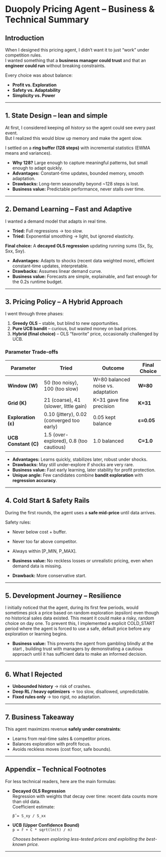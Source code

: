 # Duopoly Pricing Agent – Business & Technical Summary

## Introduction
When I designed this pricing agent, I didn’t want it to just “work” under competition rules.  
I wanted something that a **business manager could trust** and that an **engineer could run** without breaking constraints.  

Every choice was about balance:
- **Profit vs. Exploration**
- **Safety vs. Adaptability**
- **Simplicity vs. Power**

---

## 1. State Design – lean and simple
At first, I considered keeping *all history* so the agent could see every past event.  
But I realized this would blow up memory and make the agent slow.  

I settled on a **ring buffer (128 steps)** with incremental statistics (EWMA means and variances).  

- **Why 128?** Large enough to capture meaningful patterns, but small enough to adapt quickly.  
- **Advantages:** Constant-time updates, bounded memory, smooth adaptation.  
- **Drawbacks:** Long-term seasonality beyond ~128 steps is lost.  
- **Business value:** Predictable performance, never stalls over time.

---

## 2. Demand Learning – Fast and Adaptive
I wanted a demand model that adapts in real time.  
- **Tried:** Full regressions → too slow.  
- **Tried:** Exponential smoothing → light, but ignored elasticity.  

**Final choice:** A **decayed OLS regression** updating running sums (Sx, Sy, Sxx, Sxy).  

- **Advantages:** Adapts to shocks (recent data weighted more), efficient constant-time updates, interpretable.  
- **Drawbacks:** Assumes linear demand curve.  
- **Business value:** Forecasts are simple, explainable, and fast enough for the 0.2s runtime budget.

---

## 3. Pricing Policy – A Hybrid Approach
I went through three phases:

1. **Greedy OLS** – stable, but blind to new opportunities.  
2. **Pure UCB bandit** – curious, but wasted money on bad prices.  
3. **Hybrid (final choice)** – OLS “favorite” price, occasionally challenged by UCB.

### Parameter Trade-offs

| Parameter | Tried | Outcome | Final Choice |
|-----------|-------|---------|--------------|
| **Window (W)** | 50 (too noisy), 100 (too slow) | W=80 balanced noise vs. adaptation | **W=80** |
| **Grid (K)** | 21 (coarse), 41 (slower, little gain) | K=31 gave fine precision | **K=31** |
| **Exploration (ε)** | 0.10 (jittery), 0.02 (converged too early) | 0.05 kept balance | **ε=0.05** |
| **UCB Constant (C)** | 1.5 (over-explored), 0.8 (too cautious) | 1.0 balanced | **C=1.0** |

- **Advantages:** Learns quickly, stabilizes later, robust under shocks.  
- **Drawbacks:** May still under-explore if shocks are very rare.  
- **Business value:** Fast early learning, later stability for profit protection.  
- **Unique angle:** Few candidates combine **bandit exploration** with **regression accuracy**.

---

## 4. Cold Start & Safety Rails
During the first rounds, the agent uses a **safe mid-price** until data arrives.  

Safety rules:
- Never below cost + buffer.  
- Never too far above competitor.  
- Always within [P_MIN, P_MAX].  

- **Business value:** No reckless losses or unrealistic pricing, even when demand data is missing.  
- **Drawback:** More conservative start.

---

## 5. Development Journey – Resilience
I initially noticed that the agent, during its first few periods, would sometimes pick a price based on random exploration (epsilon) even though no historical sales data existed. This meant it could make a risky, random choice on day one. To prevent this, I implemented a explicit COLD_START period where the agent is forced to use a safe, default price before any exploration or learning begins. 

- **Business value:** This prevents the agent from gambling blindly at the start , building trust with managers by demonstrating a cautious approach until it has sufficient data to make an informed decision. 

---

## 6. What I Rejected
- **Unbounded history** → risk of crashes.  
- **Deep RL / heavy optimizers** → too slow, disallowed, unpredictable.  
- **Fixed rules only** → too rigid, no adaptation.  

---

## 7. Business Takeaway
This agent maximizes revenue **safely under constraints**:
- Learns from real-time sales & competitor prices.  
- Balances exploration with profit focus.  
- Avoids reckless moves (cost floor, safe bounds).    

---

## Appendix – Technical Footnotes
For less technical readers, here are the main formulas:

- **Decayed OLS Regression**  
  Regression with weights that decay over time: recent data counts more than old data.  
  Coefficient estimate:
  
  `β̂ = S_xy / S_xx`

- **UCB (Upper Confidence Bound)**  
   `p = r̂ + C * sqrt(ln(t) / n)`
  
  *Chooses between exploring less-tested prices and exploiting the best-known price.*

---
